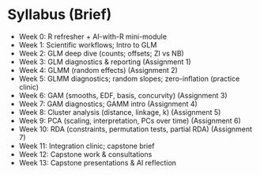 # Syllabus (Brief)

- Week 0: R refresher + AI-with-R mini-module
- Week 1: Scientific workflows; Intro to GLM
- Week 2: GLM deep dive (counts; offsets; ZI vs NB)
- Week 3: GLM diagnostics & reporting (Assignment 1)
- Week 4: GLMM (random effects) (Assignment 2)
- Week 5: GLMM diagnostics; random slopes; zero-inflation (practice clinic)
- Week 6: GAM (smooths, EDF, basis, concurvity) (Assignment 3)
- Week 7: GAM diagnostics; GAMM intro (Assignment 4)
- Week 8: Cluster analysis (distance, linkage, k) (Assignment 5)
- Week 9: PCA (scaling, interpretation, PCs over time) (Assignment 6)
- Week 10: RDA (constraints, permutation tests, partial RDA) (Assignment 7)
- Week 11: Integration clinic; capstone brief
- Week 12: Capstone work & consultations
- Week 13: Capstone presentations & AI reflection
